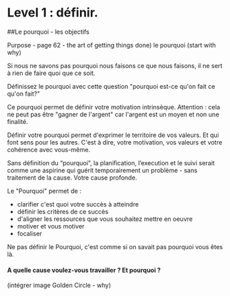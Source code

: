 # Level 1 : définir. 

##Le pourquoi - les objectifs 


Purpose - page 62 - the art of getting things done)
le pourquoi (start with why)	

Si nous ne savons pas pourquoi nous faisons ce que nous faisons, il ne sert à rien de faire quoi que ce soit. 

Définissez le pourquoi avec cette question "pourquoi est-ce qu'on fait ce qu'on fait?"

Ce pourquoi permet de définir votre motivation intrinsèque. Attention : cela ne peut pas être "gagner de l'argent" car l'argent est un moyen et non une finalité. 

Définir votre pourquoi permet d'exprimer le territoire de vos valeurs. Et qui font sens pour les autres. C'est à dire, votre motivation, vos valeurs et votre cohérence avec vous-même.  

Sans définition du “pourquoi”, la planification, l’execution et le suivi serait comme une aspirine qui guérit temporairement un problème - sans traitement de la cause. Votre cause profonde.

Le "Pourquoi" permet de : 

- clarifier c'est quoi votre succès à atteindre
- définir les critères de ce succès
- d'aligner les ressources que vous souhaitez mettre en oeuvre
- motiver et vous motiver
- focaliser 

Ne pas définir le Pourquoi, c'est comme si on savait pas pourquoi vous êtes là.

#### A quelle cause voulez-vous travailler ? Et pourquoi ?

(intégrer image Golden Circle - why)

